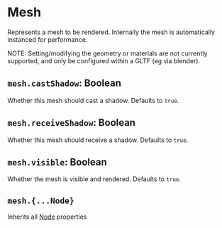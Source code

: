 # Mesh

Represents a mesh to be rendered. 
Internally the mesh is automatically instanced for performance.

NOTE: Setting/modifying the geometry or materials are not currently supported, and only be configured within a GLTF (eg via blender).

## `mesh.castShadow`: Boolean

Whether this mesh should cast a shadow. Defaults to `true`.

## `mesh.receiveShadow`: Boolean

Whether this mesh should receive a shadow. Defaults to `true`.

## `mesh.visible`: Boolean

Whether the mesh is visible and rendered. Defaults to `true`.

## `mesh.{...Node}`

Inherits all [Node](/docs/ref/Node.md) properties

